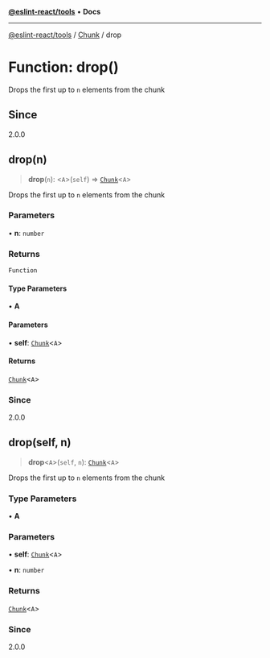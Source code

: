 [**@eslint-react/tools**](../../../README.md) • **Docs**

***

[@eslint-react/tools](../../../README.md) / [Chunk](../README.md) / drop

# Function: drop()

Drops the first up to `n` elements from the chunk

## Since

2.0.0

## drop(n)

> **drop**(`n`): \<`A`\>(`self`) => [`Chunk`](../interfaces/Chunk.md)\<`A`\>

Drops the first up to `n` elements from the chunk

### Parameters

• **n**: `number`

### Returns

`Function`

#### Type Parameters

• **A**

#### Parameters

• **self**: [`Chunk`](../interfaces/Chunk.md)\<`A`\>

#### Returns

[`Chunk`](../interfaces/Chunk.md)\<`A`\>

### Since

2.0.0

## drop(self, n)

> **drop**\<`A`\>(`self`, `n`): [`Chunk`](../interfaces/Chunk.md)\<`A`\>

Drops the first up to `n` elements from the chunk

### Type Parameters

• **A**

### Parameters

• **self**: [`Chunk`](../interfaces/Chunk.md)\<`A`\>

• **n**: `number`

### Returns

[`Chunk`](../interfaces/Chunk.md)\<`A`\>

### Since

2.0.0
